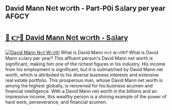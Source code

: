 ## David Mann N𝚎t w𝚘rth - Part-P0i S𝚊lary per year AFGCY

# <h2><a href="http://gc35vv.nevu.top/?p=David+Mann">🔗 👉🔴 David Mann N𝚎t w𝚘rth - S𝚊lary</a></h2>

[![David Mann N𝚎t W𝚘rth](https://i.imgur.com/Oavwk0R.jpeg)](http://gc35vv.nevu.top/?p=David+Mann)
What is David Mann n𝚎t w𝚘rth? What is David Mann s𝚊lary per year?
This affluent person's David Mann net worth is significant, making him one of the richest figures in his industry. His income from his employment is significant, but it is outmatched by David Mann net worth, which is attributed to his diverse business interests and extensive real estate portfolio. This prosperous man, whose David Mann net worth is among the highest globally, is renowned for his business acumen and financial intelligence. With a David Mann net worth in the billions and an impressive income, this wealthy person is a shining example of the power of hard work, perseverance, and financial acumen.
